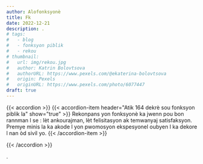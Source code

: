 ```yaml
---
author: Alofonksyonè
title: Fk
date: 2022-12-21
description: .
# tags:
#   - blog
#   - fonksyon piblik
#   - rekou 
# thumbnail:
#   url: img/rekou.jpg
#   author: Katrin Bolovtsova
#   authorURL: https://www.pexels.com/@ekaterina-bolovtsova
#   origin: Pexels
#   originURL: https://www.pexels.com/photo/6077447
draft: true
---
```


{{< accordion >}}
  {{< accordion-item header="Atik 164 dekrè sou fonksyon piblik la" show="true" >}}
  Rekonpans yon fonksyonè ka jwenn pou bon rannman l se : lèt ankourajman, lèt felisitasyon ak temwanyaj satisfaksyon. Premye minis la ka akode l yon pwomosyon ekspesyonel oubyen l ka dekore l nan òd sivil yo.
  {{< /accordion-item >}}
  <!-- {{< accordion-item header="Accordion Item #3" >}}
    This is the third item's accordion body.
  {{< /accordion-item >}} -->
{{< /accordion >}}

.
